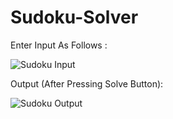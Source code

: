# Sudoku-Solver

Enter Input As Follows : 

![Sudoku Input](https://user-images.githubusercontent.com/66066662/140281942-a34a39fb-85d5-442f-a577-66bd9a842d39.png)


Output (After Pressing Solve Button):

![Sudoku Output](https://user-images.githubusercontent.com/66066662/140281982-d50d760d-d4e3-490d-9cce-3de5e95b680c.png)
